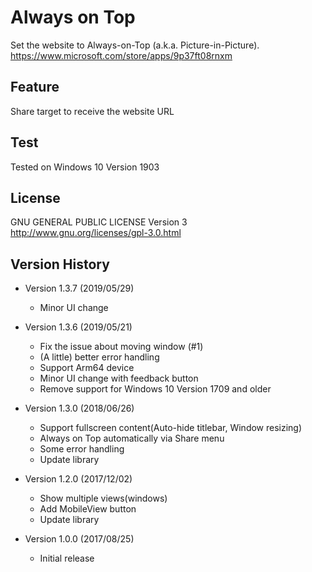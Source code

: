 # Always on Top
Set the website to Always-on-Top (a.k.a. Picture-in-Picture).  
https://www.microsoft.com/store/apps/9p37ft08rnxm

## Feature
Share target to receive the website URL

## Test
Tested on Windows 10 Version 1903

## License
GNU GENERAL PUBLIC LICENSE Version 3  
http://www.gnu.org/licenses/gpl-3.0.html

## Version History
- Version 1.3.7 (2019/05/29)
  * Minor UI change
  
- Version 1.3.6 (2019/05/21)
  * Fix the issue about moving window (#1)
  * (A little) better error handling 
  * Support Arm64 device
  * Minor UI change with feedback button
  * Remove support for Windows 10 Version 1709 and older
  
- Version 1.3.0 (2018/06/26)
  * Support fullscreen content(Auto-hide titlebar, Window resizing)
  * Always on Top automatically via Share menu
  * Some error handling
  * Update library
  
- Version 1.2.0 (2017/12/02)
  * Show multiple views(windows)
  * Add MobileView button
  * Update library

- Version 1.0.0 (2017/08/25)
  * Initial release
